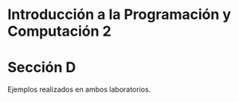 # Introducción a la Programación y Computación 2
# Sección D

Ejemplos realizados en ambos laboratorios.
